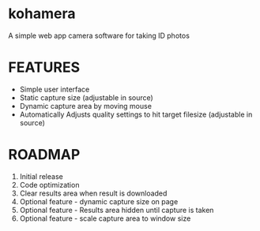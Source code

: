 # kohamera
A simple web app camera software for taking ID photos

FEATURES
===========
* Simple user interface
* Static capture size (adjustable in source)
* Dynamic capture area by moving mouse
* Automatically Adjusts quality settings to hit target filesize (adjustable in source)

ROADMAP
===========
1. Initial release
2. Code optimization
3. Clear results area when result is downloaded
3. Optional feature - dynamic capture size on page
4. Optional feature - Results area hidden until capture is taken
5. Optional feature - scale capture area to window size
